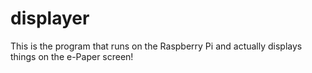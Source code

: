 # displayer

This is the program that runs on the Raspberry Pi and actually displays things
on the e-Paper screen!

